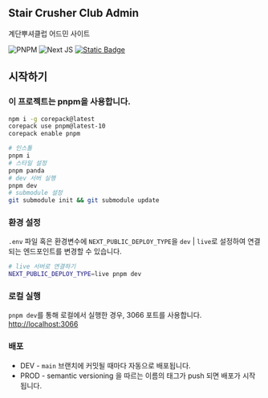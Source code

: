 ## Stair Crusher Club Admin

계단뿌셔클럽 어드민 사이트

![PNPM](https://img.shields.io/badge/pnpm-%234a4a4a.svg?style=for-the-badge&logo=pnpm&logoColor=f69220) ![Next JS](https://img.shields.io/badge/Next-black?style=for-the-badge&logo=next.js&logoColor=white) [![Static Badge](https://img.shields.io/badge/localhost-3066-brightgreen?style=for-the-badge)](http://localhost:3066)

## 시작하기

### 이 프로젝트는 pnpm을 사용합니다.

```bash
npm i -g corepack@latest
corepack use pnpm@latest-10
corepack enable pnpm
```

```bash
# 인스톨
pnpm i
# 스타일 설정
pnpm panda
# dev 서버 실행
pnpm dev
# submodule 설정
git submodule init && git submodule update
```

### 환경 설정

`.env` 파일 혹은 환경변수에 `NEXT_PUBLIC_DEPLOY_TYPE`을 `dev` | `live`로 설정하여 연결되는 엔드포인트를 변경할 수 있습니다.

```bash
# live 서버로 연결하기
NEXT_PUBLIC_DEPLOY_TYPE=live pnpm dev
```

### 로컬 실행

`pnpm dev`를 통해 로컬에서 실행한 경우, 3066 포트를 사용합니다. [http://localhost:3066](http://localhost:3066)

### 배포

- DEV - `main` 브랜치에 커밋될 때마다 자동으로 배포됩니다.
- PROD - semantic versioning 을 따르는 이름의 태그가 push 되면 배포가 시작됩니다.
